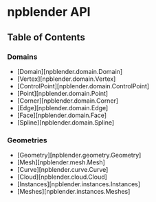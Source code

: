 # npblender API

## Table of Contents

### Domains
- [Domain][npblender.domain.Domain]
- [Vertex][npblender.domain.Vertex]
- [ControlPoint][npblender.domain.ControlPoint]
- [Point][npblender.domain.Point]
- [Corner][npblender.domain.Corner]
- [Edge][npblender.domain.Edge]
- [Face][npblender.domain.Face]
- [Spline][npblender.domain.Spline]

### Geometries
- [Geometry][npblender.geometry.Geometry]
- [Mesh][npblender.mesh.Mesh]
- [Curve][npblender.curve.Curve]
- [Cloud][npblender.cloud.Cloud]
- [Instances][npblender.instances.Instances]
- [Meshes][npblender.instances.Meshes]



